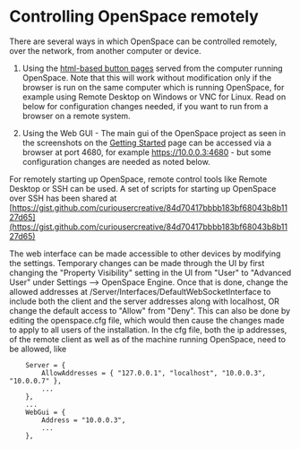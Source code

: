 # Controlling OpenSpace remotely

There are several ways in which OpenSpace can be controlled remotely, over the network, from another computer or device.

1. Using the [html-based button pages](/how-to/html-controls-setup/) served from the computer running OpenSpace. 
Note that this will work without modification only if the browser is run on the same computer which is running OpenSpace, 
for example using Remote Desktop on Windows or VNC for Linux. 
Read on below for configuration changes needed, if you want to run from a browser on a remote system. 
   
2. Using the Web GUI - The main gui of the OpenSpace project as seen in the screenshots on the [Getting Started](/users/getting-started/) page
can be accessed via a browser at port 4680, for example https://10.0.0.3:4680 - but some configuration changes are needed as noted below.

For remotely starting up OpenSpace, remote control tools like Remote Desktop or SSH can be used. A set of scripts for starting up OpenSpace 
over SSH has been shared at [https://gist.github.com/curiousercreative/84d70417bbbb183bf68043b8b1127d65](https://gist.github.com/curiousercreative/84d70417bbbb183bf68043b8b1127d65) 

The web interface can be made accessible to other devices by modifying the settings. Temporary changes can be made through the UI by first
changing the "Property Visibility" setting in the UI from "User" to "Advanced User" under Settings --> OpenSpace Engine. Once that is done,
change the allowed addresses at /Server/Interfaces/DefaultWebSocketInterface to include both the client and the server addresses along with localhost,
OR change the default access to "Allow" from "Deny". This can also be done by editing the openspace.cfg file, which would then cause the changes made
to apply to all users of the installation. In the cfg file, both the ip addresses, of the remote client as well as of the machine running OpenSpace,
need to be allowed, like
```
    Server = {
        AllowAddresses = { "127.0.0.1", "localhost", "10.0.0.3", "10.0.0.7" },
        ...
    },
    ...
    WebGui = {
        Address = "10.0.0.3",
        ...
    },

``` 
